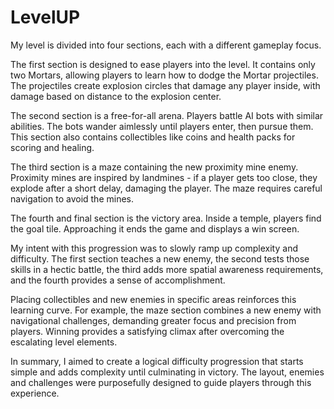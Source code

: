 # LevelUP
 
My level is divided into four sections, each with a different gameplay focus.

The first section is designed to ease players into the level. It contains only two Mortars, allowing players to learn how to dodge the Mortar projectiles. The projectiles create explosion circles that damage any player inside, with damage based on distance to the explosion center.

The second section is a free-for-all arena. Players battle AI bots with similar abilities. The bots wander aimlessly until players enter, then pursue them. This section also contains collectibles like coins and health packs for scoring and healing.

The third section is a maze containing the new proximity mine enemy. Proximity mines are inspired by landmines - if a player gets too close, they explode after a short delay, damaging the player. The maze requires careful navigation to avoid the mines.

The fourth and final section is the victory area. Inside a temple, players find the goal tile. Approaching it ends the game and displays a win screen.

My intent with this progression was to slowly ramp up complexity and difficulty. The first section teaches a new enemy, the second tests those skills in a hectic battle, the third adds more spatial awareness requirements, and the fourth provides a sense of accomplishment.

Placing collectibles and new enemies in specific areas reinforces this learning curve. For example, the maze section combines a new enemy with navigational challenges, demanding greater focus and precision from players. Winning provides a satisfying climax after overcoming the escalating level elements.

In summary, I aimed to create a logical difficulty progression that starts simple and adds complexity until culminating in victory. The layout, enemies and challenges were purposefully designed to guide players through this experience.